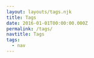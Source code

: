 ```yaml
---
layout: layouts/tags.njk
title: Tags
date: 2016-01-01T00:00:00.000Z
permalink: /tags/
navtitle: Tags
tags:
  - nav
---
```

